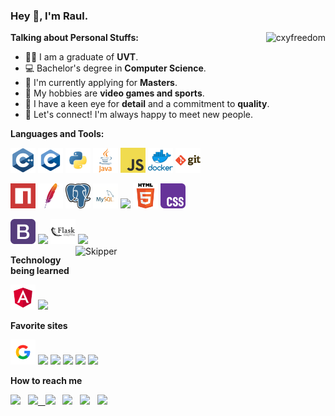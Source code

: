 ### Hey 👋, I'm Raul.

<img align="right" src="https://github-readme-stats.vercel.app/api/top-langs/?username=SKP202&theme=material-palenight&hide_border=false&include_all_commits=false&count_private=false&layout=compact" alt="cxyfreedom" />

**Talking about Personal Stuffs:**

- 👨‍🏛 I am a graduate of **UVT**.
- 💻 Bachelor's degree in **Computer Science**.
- 🌱 I'm currently applying for **Masters**. 
- 🤔 My hobbies are **video games and sports**.
- 🎯 I have a keen eye for **detail** and a commitment to **quality**.
- 🚀 Let's connect! I'm always happy to meet new people.


**Languages and Tools:**  

<code><img height="40" src="https://raw.githubusercontent.com/github/explore/80688e429a7d4ef2fca1e82350fe8e3517d3494d/topics/cpp/cpp.png"></code>
<code><img height="40" src="https://raw.githubusercontent.com/github/explore/80688e429a7d4ef2fca1e82350fe8e3517d3494d/topics/c/c.png"></code>
<code><img height="40" src="https://raw.githubusercontent.com/github/explore/80688e429a7d4ef2fca1e82350fe8e3517d3494d/topics/python/python.png"></code>
<code><img height="40" src="https://raw.githubusercontent.com/github/explore/80688e429a7d4ef2fca1e82350fe8e3517d3494d/topics/java/java.png"></code>
<code><img height="40" src="https://raw.githubusercontent.com/github/explore/80688e429a7d4ef2fca1e82350fe8e3517d3494d/topics/javascript/javascript.png"></code>
<code><img height="40" src="https://raw.githubusercontent.com/github/explore/80688e429a7d4ef2fca1e82350fe8e3517d3494d/topics/docker/docker.png"></code>
<code><img height="40" src="https://raw.githubusercontent.com/github/explore/80688e429a7d4ef2fca1e82350fe8e3517d3494d/topics/git/git.png"></code>
<p><code><img height="40" src="https://raw.githubusercontent.com/github/explore/80688e429a7d4ef2fca1e82350fe8e3517d3494d/topics/npm/npm.png"></code>
<code><img height="40" src="https://raw.githubusercontent.com/github/explore/80688e429a7d4ef2fca1e82350fe8e3517d3494d/topics/maven/maven.png"></code>
<code><img height="40" src="https://raw.githubusercontent.com/github/explore/80688e429a7d4ef2fca1e82350fe8e3517d3494d/topics/postgresql/postgresql.png"></code>
<code><img height="40" src="https://raw.githubusercontent.com/github/explore/80688e429a7d4ef2fca1e82350fe8e3517d3494d/topics/mysql/mysql.png"></code>
<code><img height="40" src="https://developer.fedoraproject.org/static/logo/sqlite.png"></code>
<code><img height="40" src="https://raw.githubusercontent.com/github/explore/80688e429a7d4ef2fca1e82350fe8e3517d3494d/topics/html/html.png"></code>
<code><img height="40" src="https://raw.githubusercontent.com/github/explore/80688e429a7d4ef2fca1e82350fe8e3517d3494d/topics/css/css.png"></code>
<p><code><img height="40" src="https://raw.githubusercontent.com/github/explore/80688e429a7d4ef2fca1e82350fe8e3517d3494d/topics/bootstrap/bootstrap.png"></code>
<code><img height="40" src="https://upload.wikimedia.org/wikipedia/commons/thumb/5/51/Android_Studio_Logo_2024.svg/1200px-Android_Studio_Logo_2024.svg.png"></code>
<code><img height="40" src="https://raw.githubusercontent.com/github/explore/80688e429a7d4ef2fca1e82350fe8e3517d3494d/topics/flask/flask.png"></code>
<code><img height="40" src="https://store-images.s-microsoft.com/image/apps.37179.b19e18e4-8129-4f14-9c5f-94ff9f478a8e.7039006e-f2b2-4482-98db-255ae2f58628.bd478170-6d94-42f7-b043-44f31827a0d2.png"></code>
  
<img align="right" width="400" src="https://github-readme-stats.vercel.app/api?username=SKP202&theme=material-palenight&count_private=true&show_icons=true" alt="Skipper" />

**Technology being learned**

<code><img height="40" src="https://raw.githubusercontent.com/github/explore/80688e429a7d4ef2fca1e82350fe8e3517d3494d/topics/angular/angular.png"></code>
<code><img height="40" src="https://dac.digital/wp-content/uploads/2023/05/spring_logo-1-optimized.png"></code>

**Favorite sites**

<code><img height="40" src="https://raw.githubusercontent.com/github/explore/80688e429a7d4ef2fca1e82350fe8e3517d3494d/topics/google/google.png"></code>
<code><img height="40" src="https://e3c4fpsheba.exactdn.com/wp-content/uploads/2022/11/Stack_Overflow.png?strip=all&lossy=1&ssl=1"></code>
<code><img height="40" src="https://avatars.githubusercontent.com/u/77673807?v=4"></code>
<code><img height="30" src="https://upload.wikimedia.org/wikipedia/commons/e/ef/Youtube_logo.png"></code>
<code><img height="30" src="https://upload.wikimedia.org/wikipedia/commons/thumb/8/83/Steam_icon_logo.svg/800px-Steam_icon_logo.svg.png"></code>
<code><img height="30" src="https://m.media-amazon.com/images/I/51rttY7a+9L._h1_.png"></code>


**How to reach me**

[<img src="https://img.icons8.com/color/48/000000/linkedin.png" width="3.5%"/>](https://www.linkedin.com/in/raul-fechete-89803825b/) &nbsp; <a href="mailto:raulfechete03@gmail.com"> <img src="https://img.icons8.com/fluent/48/000000/gmail.png" width="3.5%"/> &nbsp; [<img src="https://img.icons8.com/fluent/48/000000/instagram-new.png" width="3.5%"/>](https://www.instagram.com/skipper2_0_2/?next=%2F) &nbsp; [<img src="https://img.icons8.com/fluent/48/000000/facebook-new.png" width="3.5%"/>](https://www.facebook.com/raul.fechete.1) &nbsp; [<img src="https://upload.wikimedia.org/wikipedia/commons/8/83/Steam_icon_logo.svg" width="3.5%"/>](https://steamcommunity.com/id/RexSiClatitele/)  &nbsp; [<img src="https://github.com/sciencepal/sciencepal/blob/master/assets/discord-round.svg" width="3.5%"/>](https://discordapp.com/users/267011658860199946) 
